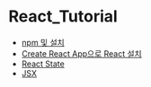 # React_Tutorial

- [npm 및 설치](/contents/2023-12/2023-12-05.md)
- [Create React App으로 React 설치](/contents/2023-12/2023-12-07.md)
- [React State](/contents/2023-12/2023-12-08.md)
- [JSX](/contents/2023-12/2023-12-09.md)
